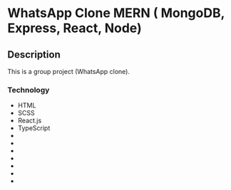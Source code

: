 # WhatsApp Clone MERN ( MongoDB, Express, React, Node)

## Description
This is a group project (WhatsApp clone).

### Technology 
<ul>
    <li>HTML</li>
    <li>SCSS</li>
    <li>React.js</li>
    <li>TypeScript</li>
    <li></li>
    <li></li>
    <li></li>
    <li></li>
    <li></li>
    <li></li>
    <li></li>
</ul>

### 

### 

### 